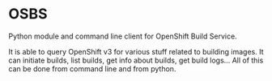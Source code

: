 # OSBS
Python module and command line client for OpenShift Build Service.

It is able to query OpenShift v3 for various stuff related to building images. It can initiate builds, list builds, get info about builds, get build logs... All of this can be done from command line and from python.
